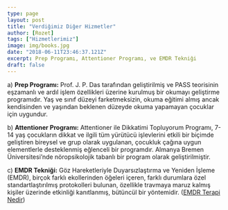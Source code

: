 ```yaml
---
type: page
layout: post
title: "Verdiğimiz Diğer Hizmetler"
author: [Rozet]
tags: ["Hizmetlerimiz"]
image: img/books.jpg
date: "2018-06-11T23:46:37.121Z"
excerpt: Prep Programı, Attentioner Programı, ve EMDR Tekniği
draft: false
---
```


a) **Prep Programı:** Prof. J. P. Das tarafından geliştirilmiş ve PASS teorisinin eşzamanlı ve ardıl işlem özellikleri üzerine kurulmuş bir okumayı geliştirme programıdır. Yaş ve sınıf düzeyi farketmeksizin, okuma eğitimi almış ancak kendisinden ve yaşından beklenen düzeyde okuma yapamayan çocuklar için uygundur.

b) **Attentioner Programı:** Attentioner ile Dikkatimi Topluyorum Programı, 7-14 yaş çocukların dikkat ve ilgili tüm yürütücü işlevlerini etkili bir biçimde geliştiren bireysel ve grup olarak uygulanan, çocukluk çağına uygun elementlerle desteklenmiş eğlenceli bir programdır. Almanya Bremen Üniversitesi’nde nöropsikolojik tabanlı bir program olarak geliştirilmiştir.

c) **EMDR Tekniği:** Göz Hareketleriyle Duyarsızlaştırma ve Yeniden İşleme (EMDR), birçok farklı ekollerinden öğeleri içeren, farklı durumlara özel standartlaştırılmış protokolleri bulunan, özellikle travmaya maruz kalmış kişiler üzerinde etkinliği kanıtlanmış, bütüncül bir yöntemidir.
([EMDR Terapi Nedir](/makaleler/EMDR-terapisi-nedir/))
